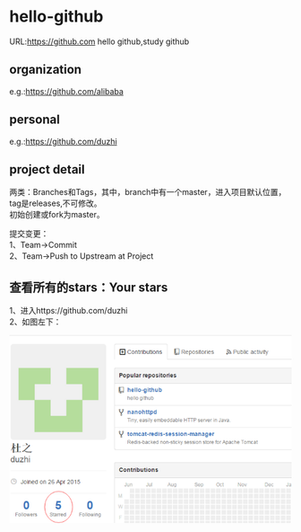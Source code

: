 # hello-github
URL:https://github.com
hello github,study github

## organization
e.g.:https://github.com/alibaba

## personal
e.g.:https://github.com/duzhi

## project detail
两类：Branches和Tags，其中，branch中有一个master，进入项目默认位置，tag是releases,不可修改。  
初始创建或fork为master。

提交变更：  
1、Team->Commit  
2、Team->Push to Upstream at Project

## 查看所有的stars：Your stars
1、进入https://github.com/duzhi  
2、如图左下：  

![](stars.png)

